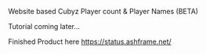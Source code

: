 Website based Cubyz Player count & Player Names (BETA)


Tutorial coming later...

Finished Product here https://status.ashframe.net/
